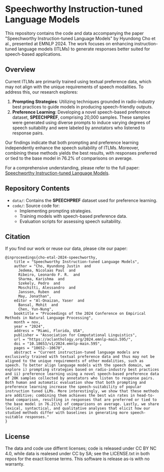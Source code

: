 # Speechworthy Instruction-tuned Language Models

This repository contains the code and data accompanying the paper "Speechworthy Instruction-tuned Language Models" by Hyundong Cho et al., presented at EMNLP 2024. The work focuses on enhancing instruction-tuned language models (ITLMs) to generate responses better suited for speech-based applications.

## Overview

Current ITLMs are primarily trained using textual preference data, which may not align with the unique requirements of speech modalities. To address this, our research explores:

1. **Prompting Strategies**: Utilizing techniques grounded in radio-industry best practices to guide models in producing speech-friendly outputs.
2. **Preference Learning**: Developing a novel speech-based preference dataset, **SPEECHPREF**, comprising 20,000 samples. These samples were generated using diverse prompts to induce varying degrees of speech suitability and were labeled by annotators who listened to response pairs.

Our findings indicate that both prompting and preference learning independently enhance the speech suitability of ITLMs. Moreover, combining these methods yields the best results, with responses preferred or tied to the base model in 76.2% of comparisons on average.

For a comprehensive understanding, please refer to the full paper: [Speechworthy Instruction-tuned Language Models](https://aclanthology.org/2024.emnlp-main.595/).

## Repository Contents

- `data/`: Contains the **SPEECHPREF** dataset used for preference learning.
- `code/`: Source code for:
  - Implementing prompting strategies.
  - Training models with speech-based preference data.
  - Evaluation scripts for assessing speech suitability.

## Citation

If you find our work or reuse our data, please cite our paper:
```
@inproceedings{cho-etal-2024-speechworthy,
    title = "Speechworthy Instruction-tuned Language Models",
    author = "Cho, Hyundong Justin  and
      Jedema, Nicolaas Paul  and
      Ribeiro, Leonardo F. R.  and
      Sharma, Karishma  and
      Szekely, Pedro  and
      Moschitti, Alessandro  and
      Janssen, Ruben  and
      May, Jonathan",
    editor = "Al-Onaizan, Yaser  and
      Bansal, Mohit  and
      Chen, Yun-Nung",
    booktitle = "Proceedings of the 2024 Conference on Empirical Methods in Natural Language Processing",
    month = nov,
    year = "2024",
    address = "Miami, Florida, USA",
    publisher = "Association for Computational Linguistics",
    url = "https://aclanthology.org/2024.emnlp-main.595/",
    doi = "10.18653/v1/2024.emnlp-main.595",
    pages = "10652--10670",
    abstract = "Current instruction-tuned language models are exclusively trained with textual preference data and thus may not be aligned to the unique requirements of other modalities, such as speech. To better align language models with the speech domain, we explore i) prompting strategies based on radio-industry best practices and ii) preference learning using a novel speech-based preference data of 20K samples collected by annotators who listen to response pairs. Both human and automatic evaluation show that both prompting and preference learning increase the speech-suitability of popular instruction tuned LLMs. More interestingly, we show that these methods are additive; combining them achieves the best win rates in head-to-head comparison, resulting in responses that are preferred or tied to the base model in 76.2{\%} of comparisons on average. Lastly, we share lexical, syntactical, and qualitative analyses that elicit how our studied methods differ with baselines in generating more speech-suitable responses."
}
```


## License
The data and code use differnt licenses; code is released under CC BY NC 4.0, while data is realesed under CC by SA; see the LICENSE.txt in both repos for the exact license terms. This software is release as-is with no warranty.
